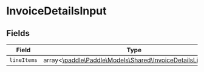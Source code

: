 # InvoiceDetailsInput


## Fields

| Field                                                                                                         | Type                                                                                                          | Required                                                                                                      | Description                                                                                                   |
| ------------------------------------------------------------------------------------------------------------- | ------------------------------------------------------------------------------------------------------------- | ------------------------------------------------------------------------------------------------------------- | ------------------------------------------------------------------------------------------------------------- |
| `lineItems`                                                                                                   | array<[\paddle\Paddle\Models\Shared\InvoiceDetailsLineItems](../../Models/Shared/InvoiceDetailsLineItems.md)> | :heavy_minus_sign:                                                                                            | N/A                                                                                                           |